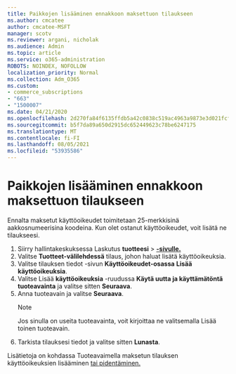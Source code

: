 ```yaml
---
title: Paikkojen lisääminen ennakkoon maksettuon tilaukseen
ms.author: cmcatee
author: cmcatee-MSFT
manager: scotv
ms.reviewer: argani, nicholak
ms.audience: Admin
ms.topic: article
ms.service: o365-administration
ROBOTS: NOINDEX, NOFOLLOW
localization_priority: Normal
ms.collection: Adm_O365
ms.custom:
- commerce_subscriptions
- "663"
- "1500007"
ms.date: 04/21/2020
ms.openlocfilehash: 2d270fa84f6135ffdb5a42c0838c519ac4963a9873e3d021fcfcebf6c409fac6
ms.sourcegitcommit: b5f7da89a650d2915dc652449623c78be6247175
ms.translationtype: MT
ms.contentlocale: fi-FI
ms.lasthandoff: 08/05/2021
ms.locfileid: "53935586"
---
```

# <a name="add-seats-to-a-prepaid-subscription"></a>Paikkojen lisääminen ennakkoon maksettuon tilaukseen

Ennalta maksetut käyttöoikeudet toimitetaan 25-merkkisinä aakkosnumeerisina koodeina. Kun olet ostanut käyttöoikeudet, voit lisätä ne tilaukseesi.

1. Siirry hallintakeskuksessa Laskutus **tuotteesi**  >  **[-sivulle.](https://go.microsoft.com/fwlink/p/?linkid=842054)**
2. Valitse **Tuotteet-välilehdessä** tilaus, johon haluat lisätä käyttöoikeuksia.
3. Valitse tilauksen tiedot -sivun **Käyttöoikeudet-osassa** **Lisää käyttöoikeuksia**.
4. Valitse Lisää **käyttöoikeuksia** -ruudussa **Käytä uutta ja käyttämätöntä tuoteavainta** ja valitse sitten **Seuraava**.
5. Anna tuoteavain ja valitse **Seuraava**.
    > [!NOTE]
    > Jos sinulla on useita tuoteavainta,  voit kirjoittaa ne valitsemalla Lisää toinen tuoteavain.
6. Tarkista tilauksesi tiedot ja valitse sitten **Lunasta**.

Lisätietoja on kohdassa Tuoteavaimella maksetun tilauksen käyttöoikeuksien lisääminen [tai pidentäminen.](https://docs.microsoft.com/microsoft-365/commerce/licenses/add-licenses-using-product-key)
